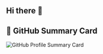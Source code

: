 ## Hi there 👋
## 🧾 GitHub Summary Card

![GitHub Profile Summary Card](http://github-profile-summary-cards.vercel.app/api/cards/profile-details?username=ak1t0k&theme=ayu_mirage)


<!--
**ak1t0k/ak1t0k** is a ✨ _special_ ✨ repository because its `README.md` (this file) appears on your GitHub profile.

Here are some ideas to get you started:

- 🔭 I’m currently working on ...
- 🌱 I’m currently learning ...
- 👯 I’m looking to collaborate on ...
- 🤔 I’m looking for help with ...
- 💬 Ask me about ...
- 📫 How to reach me: ...
- 😄 Pronouns: ...
- ⚡ Fun fact: ...
-->
